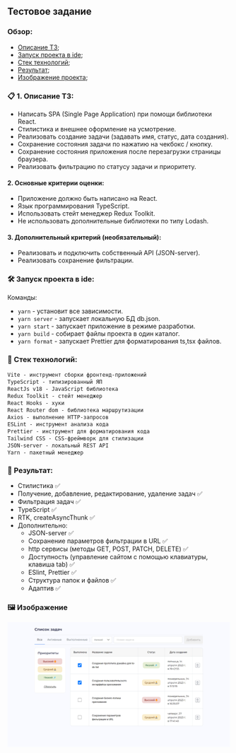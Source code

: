 ## Тестовое задание

### Обзор:
+ [Описание ТЗ](#descr-task);
+ [Запуск проекта в ide](#start);
+ [Стек технологий](#stack);
+ [Результат](#result);
+ [Изображение проекта](#image);

### <a name="descr-task"></a> 📋 1. Описание ТЗ:
 + Написать SPA (Single Page Application) при помощи библиотеки React.
  + Стилистика и внешнее оформление на усмотрение.
  + Реализовать создание задачи (задавать имя, статус, дата создания).
  + Сохранение состояния задачи по нажатию на чекбокс / кнопку. 
  + Сохранение состояния приложения после перезагрузки страницы браузера.
  + Реализовать фильтрацию по статусу задачи и приоритету.

#### 2. Основные критерии оценки:
  + Приложение должно быть написано на React.
  +	Язык программирования TypeScript.
  + Использовать стейт менеджер Redux Toolkit.
  + Не использовать дополнительные библиотеки по типу Lodash.

#### 3. Дополнительный критерий (необязательный):
  + Реализовать и подключить собственный API (JSON-server).
  + Реализовать сохранение фильтрации.

### <a name="start"></a> 🛠️ Запуск проекта в ide:
Команды:
  + `yarn` - установит все зависимости.
  + `yarn server` - запускает локальную БД db.json.
  + `yarn start` - запускает приложение в режиме разработки.
  + `yarn build` - собирает файлы проекта в один каталог.
  + `yarn format` - запускает Prettier для форматирования ts,tsx файлов.


### <a name="stack"></a> 🚀 Стек технологий:
    Vite - инструмент сборки фронтенд-приложений
    TypeScript - типизированный ЯП
    ReactJs v18 - JavaScript библиотека
    Redux Toolkit - стейт менеджер
    React Hooks - хуки
    React Router dom - библиотека маршрутизации
    Axios - выполнение HTTP-запросов
    ESLint - инструмент анализа кода
    Prettier - инструмент для форматирования кода
    Tailwind CSS - CSS-фреймворк для стилизации
    JSON-server - локальный REST API
    Yarn - пакетный менеджер

### <a name="result"></a> 🎉 Результат:
  + Стилистика ✅
  + Получение, добавление, редактирование, удаление задач ✅
  + Фильтрация задач ✅
  + TypeScript ✅
  + RTK, createAsyncThunk ✅
  + Дополнительно:
    + JSON-server ✅
    + Сохранение параметров фильтрации в URL ✅
    + http сервисы (методы GET, POST, PATCH, DELETE) ✅
    + Доступность (управление сайтом с помощью клавиатуры, клавиша tab) ✅
    + ESlint, Prettier ✅
    + Структура папок и файлов ✅
    + Адаптив ✅


### <a name="image"></a> 🖼️ Изображение
<p align="center">
  <img src="https://github.com/AlexDyatlov/To-Do-List/blob/main/src/assets/interface.png">
</p>